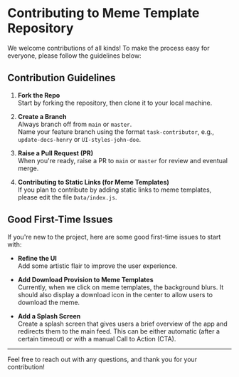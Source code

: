 # Contributing to Meme Template Repository

We welcome contributions of all kinds! To make the process easy for everyone, please follow the guidelines below:

## Contribution Guidelines

1. **Fork the Repo**  
   Start by forking the repository, then clone it to your local machine.

2. **Create a Branch**  
   Always branch off from `main` or `master`.  
   Name your feature branch using the format `task-contributor`, e.g., `update-docs-henry` or `UI-styles-john-doe`.

3. **Raise a Pull Request (PR)**  
   When you're ready, raise a PR to `main` or `master` for review and eventual merge.

4. **Contributing to Static Links (for Meme Templates)**  
   If you plan to contribute by adding static links to meme templates, please edit the file `Data/index.js`.

## Good First-Time Issues

If you're new to the project, here are some good first-time issues to start with:

- **Refine the UI**  
  Add some artistic flair to improve the user experience.

- **Add Download Provision to Meme Templates**  
  Currently, when we click on meme templates, the background blurs. It should also display a download icon in the center to allow users to download the meme.

- **Add a Splash Screen**  
  Create a splash screen that gives users a brief overview of the app and redirects them to the main feed. This can be either automatic (after a certain timeout) or with a manual Call to Action (CTA).

---

Feel free to reach out with any questions, and thank you for your contribution!
